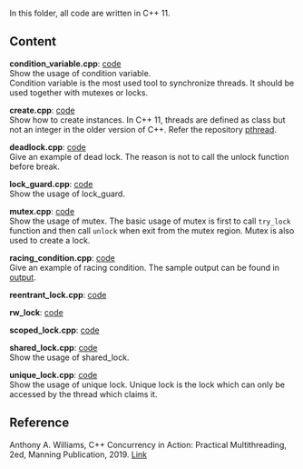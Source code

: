 In this folder, all code are written in C++ 11.

## Content
**condition_variable.cpp**: [code](https://github.com/wufan-home/concurrency/blob/master/cpp/thread/conditional_variable.cpp) <br>
Show the usage of condition variable. <br>
Condition variable is the most used tool to synchronize threads. It should be used together with mutexes or locks.

**create.cpp**: [code](https://github.com/wufan-home/concurrency/blob/master/cpp/thread/create.cpp) <br>
Show how to create instances. In C++ 11, threads are defined as class but not an integer in the older version of C++. Refer the repository [pthread]().

**deadlock.cpp**: [code](https://github.com/wufan-home/concurrency/blob/master/cpp/thread/deadlock.cpp)<br>
Give an example of dead lock. The reason is not to call the unlock function before break.

**lock_guard.cpp**: [code]() <br>
Show the usage of lock_guard.

**mutex.cpp**: [code](https://github.com/wufan-home/concurrency/blob/master/cpp/thread/mutex.cpp) <br>
Show the usage of mutex. The basic usage of mutex is first to call ```try_lock``` function and then call ```unlock``` when exit from the mutex region. Mutex is also used to create a lock.

**racing_condition.cpp**: [code](https://github.com/wufan-home/concurrency/blob/master/cpp/thread/racing_condition.cpp) <br>
Give an example of racing condition. The sample output can be found in [output]().

**reentrant_lock.cpp**: [code]() <br>

**rw_lock**: [code]() <br>

**scoped_lock.cpp**: [code]() <br>

**shared_lock.cpp**: [code]() <br>
Show the usage of shared_lock.

**unique_lock.cpp**: [code](https://github.com/wufan-home/concurrency/blob/master/cpp/thread/unique_lock.cpp) <br>
Show the usage of unique lock. Unique lock is the lock which can only be accessed by the thread which claims it.

## Reference
Anthony A. Williams, C++ Concurrency in Action: Practical Multithreading, 2ed, Manning Publication, 2019. [Link](https://www.manning.com/books/c-plus-plus-concurrency-in-action-second-edition)
